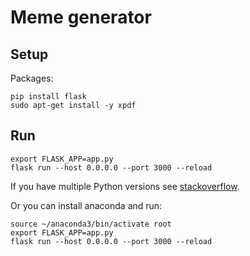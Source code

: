 # Meme generator

## Setup

Packages:
```console
pip install flask
sudo apt-get install -y xpdf
```

## Run

```console
export FLASK_APP=app.py
flask run --host 0.0.0.0 --port 3000 --reload
```

If you have multiple Python versions see
[stackoverflow](https://stackoverflow.com/questions/49255283/run-flask-using-python3-not-python).

Or you can install anaconda and run:
```console
source ~/anaconda3/bin/activate root
export FLASK_APP=app.py
flask run --host 0.0.0.0 --port 3000 --reload
```
